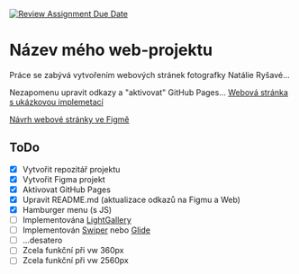 [![Review Assignment Due Date](https://classroom.github.com/assets/deadline-readme-button-24ddc0f5d75046c5622901739e7c5dd533143b0c8e959d652212380cedb1ea36.svg)](https://classroom.github.com/a/KU8eozPI)
# Název mého web-projektu
Práce se zabývá vytvořením webových stránek fotografky Natálie Ryšavé...

Nezapomenu upravit odkazy a "aktivovat" GitHub Pages... 
[Webová stránka s ukázkovou implemetací](https://pslib-cz.github.io/2022-l3-web-site-NatalieRysava/)

[Návrh webové stránky ve Figmě](https://www.figma.com/file/4gh0PUDAik0gjxW8gAGEm6/Untitled?type=design&node-id=0%3A1&t=yras6dPKNmCVAQuA-1)

## ToDo
- [x] Vytvořit repozitář projektu
- [X] Vytvořit Figma projekt
- [X] Aktivovat GitHub Pages
- [X] Upravit README.md (aktualizace odkazů na Figmu a Web)
- [X] Hamburger menu (s JS)
- [ ] Implementována [LightGallery](https://github.com/sachinchoolur/lightGallery)
- [ ] Implementován [Swiper](https://swiperjs.com/) nebo [Glide](https://glidejs.com/)
- [ ] ...desatero
- [ ] Zcela funkční při vw 360px
- [ ] Zcela funkční při vw 2560px
